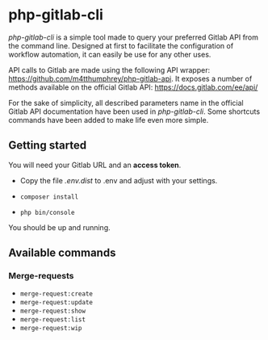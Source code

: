 # php-gitlab-cli

*php-gitlab-cli* is a simple tool made to query your preferred Gitlab API from the command line.
Designed at first to facilitate the configuration of workflow automation, it can easily be use for any other uses.

API calls to Gitlab are made using the following API wrapper: https://github.com/m4tthumphrey/php-gitlab-api. 
It exposes a number of methods available on the official Gitlab API: https://docs.gitlab.com/ee/api/

For the sake of simplicity, all described parameters name in the official Gitlab API documentation have been used in *php-gitlab-cli*.
Some shortcuts commands have been added to make life even more simple.

## Getting started

You will need your Gitlab URL and an **access token**.

- Copy the file *.env.dist* to .env and adjust with your settings. 

- `composer install`

- `php bin/console`

You should be up and running.

## Available commands

### Merge-requests

- `merge-request:create`
- `merge-request:update`
- `merge-request:show`
- `merge-request:list`
- `merge-request:wip`



